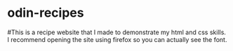 # odin-recipes
#This is a recipe website that I made to demonstrate my html and css skills. I recommend opening the site using firefox so you can actually see the font.